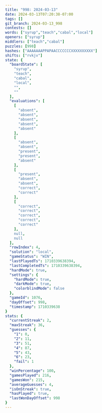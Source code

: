 ```yaml
---
title: "998: 2024-03-13"
date: 2024-03-13T07:20:38-07:00
tags: []
git_branch: 2024-03-13_998
contests: []
words: ["syrup","teach","cabal","local"]
openers: ["syrup"]
middlers: ["teach","cabal"]
puzzles: [998]
hashes: ["AAAAAAAPPAPAACCCCCCCXXXXXXXXXX"]
shifts: ["rvkjv"]
state: {
  "boardState": [
    "syrup",
    "teach",
    "cabal",
    "local",
    "",
    ""
  ],
  "evaluations": [
    [
      "absent",
      "absent",
      "absent",
      "absent",
      "absent"
    ],
    [
      "absent",
      "absent",
      "present",
      "present",
      "absent"
    ],
    [
      "present",
      "absent",
      "absent",
      "correct",
      "correct"
    ],
    [
      "correct",
      "correct",
      "correct",
      "correct",
      "correct"
    ],
    null,
    null
  ],
  "rowIndex": 4,
  "solution": "local",
  "gameStatus": "WIN",
  "lastPlayedTs": 1710339638394,
  "lastCompletedTs": 1710339638394,
  "hardMode": true,
  "settings": {
    "hardMode": true,
    "darkMode": true,
    "colorblindMode": false
  },
  "gameId": 1076,
  "dayOffset": 998,
  "timestamp": 1710339638
}
stats: {
  "currentStreak": 2,
  "maxStreak": 36,
  "guesses": {
    "1": 0,
    "2": 11,
    "3": 51,
    "4": 87,
    "5": 43,
    "6": 23,
    "fail": 1
  },
  "winPercentage": 100,
  "gamesPlayed": 216,
  "gamesWon": 215,
  "averageGuesses": 4,
  "isOnStreak": true,
  "hasPlayed": true,
  "lastWonDayOffset": 998
}
---
```

<!-- more -->
